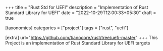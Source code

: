 +++
title = "Rust Std for UEFI"
description = "Implementation of Rust Standard Library for UEFI"
date = "2022-10-29T12:00:33+05:30"
draft = true

[taxonomies]
categories = ["project"]
tags = ["rust", "uefi"]

[extra]
url="https://github.com/tianocore/rust/tree/uefi-master"
+++
This Project is an implementation of Rust Standard Library for UEFI targets

<!-- more -->